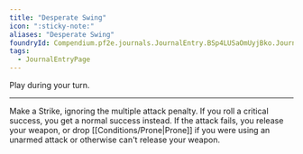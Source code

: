 ```yaml
---
title: "Desperate Swing"
icon: ":sticky-note:"
aliases: "Desperate Swing"
foundryId: Compendium.pf2e.journals.JournalEntry.BSp4LUSaOmUyjBko.JournalEntryPage.d15Zjdqplmj7ZTKK
tags:
  - JournalEntryPage
---
```

Play during your turn.

* * *

Make a Strike, ignoring the multiple attack penalty. If you roll a critical success, you get a normal success instead. If the attack fails, you release your weapon, or drop [[Conditions/Prone|Prone]] if you were using an unarmed attack or otherwise can't release your weapon.